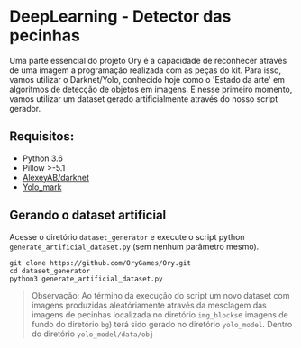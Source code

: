 # DeepLearning - Detector das pecinhas

Uma parte essencial do projeto Ory é a capacidade de reconhecer através de uma imagem a programação realizada com as peças do kit.
Para isso, vamos utilizar o Darknet/Yolo, conhecido hoje como o 'Estado da arte' em algoritmos de detecção de objetos em imagens. E nesse primeiro momento, vamos utilizar um dataset gerado artificialmente através do nosso script gerador.

## Requisitos:
* Python 3.6
* Pillow >-5.1
* [AlexeyAB/darknet](https://github.com/AlexeyAB/darknet)
* [Yolo_mark](https://github.com/AlexeyAB/Yolo_mark)

## Gerando o dataset artificial

Acesse o diretório `dataset_generator` e execute o script python `generate_artificial_dataset.py` (sem nenhum parâmetro mesmo).

```
git clone https://github.com/OryGames/Ory.git
cd dataset_generator
python3 generate_artificial_dataset.py
```

> Observação: Ao término da execução do script um novo dataset com imagens produzidas aleatóriamente através da mesclagem das imagens de pecinhas localizada no diretório `img_blocks`e imagens de fundo do diretório `bg`) terá sido gerado no diretório `yolo_model`. Dentro do diretório `yolo_model/data/obj`

